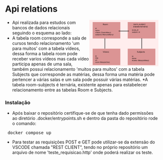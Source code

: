 <h1> Api relations </h1>



<div>
  <img align="right" src="https://github.com/AdilsonBND/api_rest_relations_typeorm/blob/main/RELACIONAMENTOS_DB.png" width="45%"  />
</div>
 
* Api realizada para estudos com bancos de dados relacionais seguindo o esquema ao lado:
* A tabela room corresponde a sala de cursos tendo relacionamento 'um para muitos' com a tabela vídeos, dessa forma a tabela room pode receber varios vídeos mas cada vídeo participa apenas de uma sala, também possui relacionamento 'muitos para muitos' com a tabela Subjects que corresponde as matérias, dessa forma uma matéria pode pertencer a várias salas e um sala pode possuir várias matérias.
*A tabela room-subjects é ternária, existente apenas para estabelecer relacionamento entre as tabelas Room e Subjects.
 
### Instalação

* Após baixar o repositório certifique-se de que tenha dado permissões ao diretório .docker/entrypoints.sh e dentro da pasta do repositório rode o comando:
<pre> docker compose up</pre>

* Para testar as requisições POST e GET pode utilizar-se da extensão do VSCODE chamada "REST CLIENT", tendo no próprio repositório um arquivo de nome 'teste_requisicao.http' onde poderá realizar os teste.
